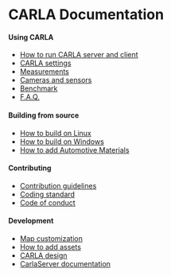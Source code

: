 CARLA Documentation
===================

#### Using CARLA

  * [How to run CARLA server and client](how_to_run.md)
  * [CARLA settings](carla_settings.md)
  * [Measurements](measurements.md)
  * [Cameras and sensors](cameras_and_sensors.md)
  * [Benchmark](benchmark.md)
  * [F.A.Q.](faq.md)

#### Building from source

  * [How to build on Linux](how_to_build_on_linux.md)
  * [How to build on Windows](how_to_build_on_windows.md)
  * [How to add Automotive Materials](how_to_add_automotive_materials.md)

#### Contributing

  * [Contribution guidelines](CONTRIBUTING.md)
  * [Coding standard](coding_standard.md)
  * [Code of conduct](CODE_OF_CONDUCT.md)

#### Development

  * [Map customization](map_customization.md)
  * [How to add assets](how_to_add_assets.md)
  * [CARLA design](carla_design.md)
  * [CarlaServer documentation](carla_server.md)
